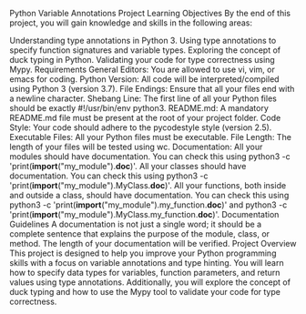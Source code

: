 Python Variable Annotations Project
Learning Objectives
By the end of this project, you will gain knowledge and skills in the following areas:

Understanding type annotations in Python 3.
Using type annotations to specify function signatures and variable types.
Exploring the concept of duck typing in Python.
Validating your code for type correctness using Mypy.
Requirements
General
Editors: You are allowed to use vi, vim, or emacs for coding.
Python Version: All code will be interpreted/compiled using Python 3 (version 3.7).
File Endings: Ensure that all your files end with a newline character.
Shebang Line: The first line of all your Python files should be exactly #!/usr/bin/env python3.
README.md: A mandatory README.md file must be present at the root of your project folder.
Code Style: Your code should adhere to the pycodestyle style (version 2.5).
Executable Files: All your Python files must be executable.
File Length: The length of your files will be tested using wc.
Documentation:
All your modules should have documentation. You can check this using python3 -c 'print(__import__("my_module").__doc__)'.
All your classes should have documentation. You can check this using python3 -c 'print(__import__("my_module").MyClass.__doc__)'.
All your functions, both inside and outside a class, should have documentation. You can check this using python3 -c 'print(__import__("my_module").my_function.__doc__)' and python3 -c 'print(__import__("my_module").MyClass.my_function.__doc__)'.
Documentation Guidelines
A documentation is not just a single word; it should be a complete sentence that explains the purpose of the module, class, or method. The length of your documentation will be verified.
Project Overview
This project is designed to help you improve your Python programming skills with a focus on variable annotations and type hinting. You will learn how to specify data types for variables, function parameters, and return values using type annotations. Additionally, you will explore the concept of duck typing and how to use the Mypy tool to validate your code for type correctness.
